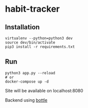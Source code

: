 # habit-tracker

## Installation

```
virtualenv --python=python3 dev
source dev/bin/activate
pip3 install -r requirements.txt
```

## Run
```
python3 app.py --reload
# or
docker-compose up -d
```

Site will be available on localhost:8080


Backend using [bottle](https://bottlepy.org/docs/dev/tutorial.html)